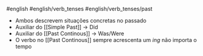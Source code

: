 #english #english/verb_tenses #english/verb_tenses/past

- Ambos descrevem situações concretas no passado
- Auxiliar do [[Simple Past]] -> Did
- Auxiliar do [[Past Continous]] -> Was/Were
- O verbo no [[Past Continous]] sempre acrescenta um *ing* não importa o tempo